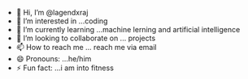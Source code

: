 - 👋 Hi, I’m @lagendxraj
- 👀 I’m interested in ...coding
- 🌱 I’m currently learning ...machine lerning and artificial intelligence
- 💞️ I’m looking to collaborate on ... projects
- 📫 How to reach me ... reach me via email 
- 😄 Pronouns: ...he/him
- ⚡ Fun fact: ...i am into fitness

<!---
lagendxraj/lagendxraj is a ✨ special ✨ repository because its `README.md` (this file) appears on your GitHub profile.
You can click the Preview link to take a look at your changes.
--->
